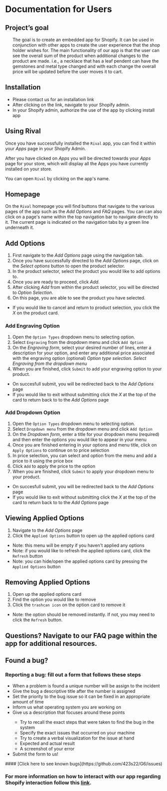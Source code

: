 <h1> Documentation for Users </h1>
<h2> Project’s goal </h2>

<ul> The goal is to create an embedded app for Shopify. 
It can be used in conjunction with other apps to create the user 
experience that the shop holder wishes for. The main functionality 
of our app is that the user can see the overall sum of the product 
when additional changes to the product are made. i.e., a necklace 
that has a leaf pendent can have the gemstones and metal type changed
and with each change the overall price will be updated before the user 
moves it to cart. </ul>

<h2> Installation </h2>
<ul>
  <li>Please contact us for an installation link</li>
  <li> After clicking on the link, navigate to your Shopify admin. </li> 
  <li> In your Shopify admin, authorize the use of the app by clicking install app </li> 
</ul> 
   
## Using Rival

Once you have successfully installed the `Rival` app, you can find it within your *Apps* page in your Shopify Admin. 

After you have clicked on *Apps* you will be directed towards your *Apps* page for your store, which will display all the Apps you have currently installed on your store. 
        
You can open `Rival` by clicking on the app's name. 

## Homepage 
On the `Rival` homepage you will find buttons that navigate to the various pages of the app such as the *Add Options* and *FAQ* pages. You can can also click on a page's name within the top navigation bar to navigate directly to it. The current page is indicated on the navigation tabs by a green line underneath it.

## Add Options

1. First navigate to the *Add Options* page using the navigation tab. 
2. Once you have successfully directed to the *Add Options* page, click on the *Select options* button to open the product selector. 
3. In the product selector, select the product you would like to add options to. 
4. Once you are ready to proceed, click *Add*.
5. After clicking *Add* from within the product selector, you will be directed to *Option Selection*. 
6. On this page, you are able to see the product you have selected. 
* If you would like to cancel and return to product selection, you click the *X* on the product card. 

### Add Engraving Option
1. Open the `Option Types` dropdown menu to selecting option.
2. Select `Engraving` from the dropdown menu and click `Add Option`
3. On the *Engraving form*, select your desired number of lines, enter a description for your option, and enter any additional price associated with the engraving option (optional)
*Option type selection. Select Engraving from the dropdown menu*
4. When you are finished, click `Submit` to add your engraving option to your product.
* On succesfull submit, you will be redirected back to the *Add Options* page
* If you would like to exit without submitting click the *X* at the top of the card to return back to to the *Add Options* page

### Add Dropdown Option
1. Open the `Option Types` dropdown menu to selecting option.
2. Select `Dropdown menu` from the dropdown menu and click `Add Option`
3. On the *Dropdown form*, enter a title for your dropdown menu (required) and then enter the options you would like to appear in your menu 
4. Once you are finished entering in your options and menu title, click on `Apply Options` to continue on to price selection
5. In price selection, you can select and option from the menu and add a price to it using the price box
6. Click `Add` to apply the price to the option
7. When you are finished, click `Submit` to apply your dropdown menu to your product.
* On succesfull submit, you will be redirected back to the *Add Options* page
* If you would like to exit without submitting click the *X* at the top of the card to return back to to the *Add Options* page

## Viewing Applied Options
1. Navigate to the *Add Options* page
2. Click the `Applied Options` button to open up the applied options card
* Note: this menu will be empty if you haven't applied any options
* Note: if you would like to refresh the applied options card, click the `Refresh` button
* Note: you can hide/open the applied options card by pressing the `Applied Options` button 

## Removing Applied Options
1. Open up the applied options card
2. Find the option you would like to remove
3. Click the `trashcan icon` on the option card to remove it
* Note: the option should be removed instantly. If not, you may need to click the `Refresh` button.

## Questions? Navigate to our FAQ page within the app for additional resources.        

<h2> Found a bug? </h2>
      <h3>  Reporting a bug: fill out a form that follows these steps </h3>
      <ul>
      <li>	When a problem is found a unique number will be assign to the incident </li>
      <li> Give the bug a descriptive title after the number is assigned </li>
      <li>	Set the priority to the bug issue so it can be fixed in an appropriate amount of time </li>
      <li>	Inform us what operating system you are working on </li>
      <li> 	 Give us a description that focuses around these points </li> <ul>
      <li> Try to recall the exact steps that were taken to find the bug in the system </li>
      <li> Specify the exact issues that occurred on your machine </li>
      <li> Try to create a verbal visualization for the issue at hand </li>
      <li> Expected and actual result </li>
      <li> A screenshot of your error </li> </ul>
      <li> Submit the form to us! </li> 
  </ul>
  #### [Click here to see known bugs](https://github.com/423s22/G6/issues) 
<h3> For more information on how to interact with our app regarding Shopify interaction follow this <a href="https://help.shopify.com/en/manual/apps/working-with-apps">link</a>. </h3>

